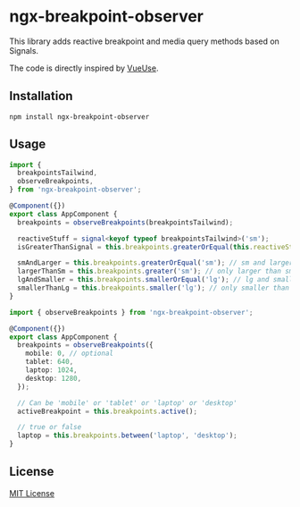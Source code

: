 # ngx-breakpoint-observer

This library adds reactive breakpoint and media query methods based on Signals.

The code is directly inspired by [VueUse](https://vueuse.org/).

## Installation

```shell
npm install ngx-breakpoint-observer
```

## Usage

```ts
import {
  breakpointsTailwind,
  observeBreakpoints,
} from 'ngx-breakpoint-observer';

@Component({})
export class AppComponent {
  breakpoints = observeBreakpoints(breakpointsTailwind);

  reactiveStuff = signal<keyof typeof breakpointsTailwind>('sm');
  isGreaterThanSignal = this.breakpoints.greaterOrEqual(this.reactiveStuff); // use signal without calling it!

  smAndLarger = this.breakpoints.greaterOrEqual('sm'); // sm and larger
  largerThanSm = this.breakpoints.greater('sm'); // only larger than sm
  lgAndSmaller = this.breakpoints.smallerOrEqual('lg'); // lg and smaller
  smallerThanLg = this.breakpoints.smaller('lg'); // only smaller than lg
}
```

```ts
import { observeBreakpoints } from 'ngx-breakpoint-observer';

@Component({})
export class AppComponent {
  breakpoints = observeBreakpoints({
    mobile: 0, // optional
    tablet: 640,
    laptop: 1024,
    desktop: 1280,
  });

  // Can be 'mobile' or 'tablet' or 'laptop' or 'desktop'
  activeBreakpoint = this.breakpoints.active();

  // true or false
  laptop = this.breakpoints.between('laptop', 'desktop');
}
```

## License

[MIT License](https://github.com/tutkli/ngx-breakpoint-observer/blob/master/LICENSE)
